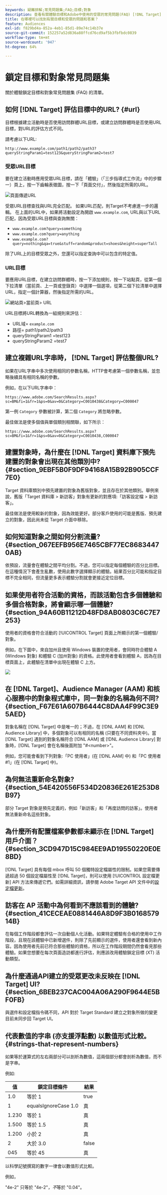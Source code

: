 ```yaml
---
keywords: 疑難排解;常見問題集;FAQ;目標;對象
description: 查看有關體驗目標和Adobe中使用的受眾的常見問題(FAQ) [!DNL Target] 活動。
title: 在哪裡可以找到有關目標和受眾的問題和答案？
feature: Audiences
exl-id: f829bd4a-852a-4eb1-85d1-89e74c14b37e
source-git-commit: 152257a52d836a88ffcd76cd9af5b3fbfbdc0839
workflow-type: tm+mt
source-wordcount: '947'
ht-degree: 64%

---
```


# 鎖定目標和對象常見問題集

關於體驗鎖定目標和對象常見問題集 (FAQ) 的清單。

## 如何 [!DNL Target] 評估目標中的URL? {#url}

目標根據建立活動時是否使用訪問群體URL目標，或建立訪問群體時是否使用URL目標，對URL的評估方式不同。

請考慮以下URL:

`http://www.example.com/path1/path2/path3?queryStringParam1=test123&queryStringParam2=test7`

### 受眾URL目標

要在建立活動時應用受眾URL目標，請在「體驗」（「三步指導式工作流」中的步驟一）頁上，按一下齒輪表徵圖，按一下「頁面交付」，然後指定所需的URL。

![頁面傳遞URL](/help/main/c-target/c-troubleshooting-targets-and-audiences/assets/activity-url.png)

受眾URL目標查找與URL完全匹配。 如果URL匹配，則Target不考慮進一步的邏輯。 在上面的URL中，如果將活動設定為開啟 `www.example.com`, URL與以下URL匹配，因為受眾URL目標與查詢無關：

* `www.example.com?query=something`
* `www.example.com?query=anything`
* `www.example.com?query=nothing&qa=true&stuff=random&product=shoes&height=superTall`

除了URL上的目標受眾之外，您還可以指定查詢中可以包含的特定值。

### URL目標

要應用URL目標，在建立訪問群體時，按一下添加規則，按一下站點頁，從第一個下拉清單（當前頁、上一頁或登錄頁）中選擇一個選項，從第二個下拉清單中選擇URL，指定一個計算器，然後指定所需的URL。

![網站頁>當前頁> URL](/help/main/c-target/c-troubleshooting-targets-and-audiences/assets/site-url.png)

URL目標將URL轉換為一組規則來評估：

* URL域= `example.com`
* 路徑= path1/path2/path3
* queryStringParam1 =test123
* queryStringParam2 =test7

## 建立複雜URL字串時， [!DNL Target] 評估整個URL?

如果在URL字串中多次使用相同的參數名稱，HTTP會考慮第一個參數名稱，並忽略後續具有相同名稱的參數。

例如，在以下URL字串中：

`https://www.adobe.com/SearchResults.aspx?sc=BM&fi=1&fr=1&ps=0&av=0&Category=C0010438&Category=C000047`

第一例 `Category` 參數被計算，第二個 `Category` 將忽略參數。

最佳做法是使多個值與單個類別相關聯，如下所示：

`https://www.adobe.com/SearchResults.aspx?sc=BM&fi=1&fr=1&ps=0&av=0&Category=C0010438,C000047`

## 建置對象時，為什麼在 [!DNL Target] 資料庫下預先建置的對象會出現在其他類別中? {#section_9EBF5B0F9DF94168A15B92B905CCF7E0}

Target 資料庫類別中預先建置的對象為舊版對象，並且存在於其他類別。舉例來說，舊版「Target 資料庫 > 新訪客」對象有更新的對應項:「訪客設定檔 > 新訪客」。

最佳做法是使用較新的對象，因為效能更好。部分客戶使用的可能是舊版、預先建立的對象，因此尚未從 Target 介面中移除。

## 如何知道對象之間如何分割流量? {#section_067EEFB956E7465CBF77EC86834470AB}

依預設，流量會在體驗之間平均分割。不過，您可以指定每個體驗的百分比目標。在這種情況下會產生亂數，使用此數字選擇顯示的體驗。結果百分比可能和指定目標不完全相同，但流量更多表示體驗分割就會更接近定位目標。

## 如果使用者符合活動的資格，而該活動包含多個體驗和多個合格對象，將會顯示哪一個體驗? {#section_94A60B11212D48FD8AB0803C6C7E7253}

使用者的資格會符合活動的 [!UICONTROL Target] 頁面上所顯示的第一個體驗/對象。

例如，在下圖中，來自加州且使用 Windows 裝置的使用者，會同時符合體驗 A (Windows 對象) 和體驗 C (加州對象) 的資格。此使用者會看到體驗 A，因為在目標頁面上，此體驗在清單中出現在體驗 C 上方。

![](assets/audiences_order.png)

## 在 [!DNL Target]、Audience Manager (AAM) 和核心服務中的對象程式庫中，同一對象的名稱為何不同? {#section_F67E61A607B6444C8DAA4F99C3E95AED}

對象名稱在 [!DNL Target] 中是唯一的；不過，在 [!DNL AAM] 和 [!DNL Audience Library] 中，多個對象可以有相同的名稱 (只要在不同資料夾中)。當 [!DNL Target] 遇到的對象名稱符合 [!DNL AAM] 或 [!DNL Audience Library] 對象時，[!DNL Target] 會在名稱後面附加 &quot;#&lt;number>&quot;。

例如，您可能會看到下列對象:「PC 使用者」(在 [!DNL AAM] 中) 和「PC 使用者 #1」(在 [!DNL Target] 中)。

## 為何無法重新命名對象? {#section_54E420556F534D20836E261E253D8B97}

部分 Target 對象是預先定義的，例如「新訪客」和「再度訪問的訪客」。使用者無法重新命名這些對象。

## 為什麼所有配置檔案參數都未顯示在 [!DNL Target] 用戶介面？ {#section_3CD947D15C984EE9AD19550220E0E8BD}

[!DNL Target] 具有每個 mbox 呼叫 50 個獨特設定檔屬性的限制。如果您需要傳遞超過 50 個設定檔屬性至 [!DNL Target]，則可以使用 [!UICONTROL 設定檔更新] API 方法來傳遞它們。如需詳細資訊，請參閱 Adobe Target API 文件中的[設定檔更新](https://developers.adobetarget.com/api/#authentication-tokens)。

## 訪客在 AP 活動中為何看到不應該看到的體驗? {#section_41CECEAE0881446A8D9F3B016857914B}

在每個工作階段都會評估一次自動個人化活動。如果特定體驗有合格的使用中工作階段，且現在該體驗中已新增選件，則除了先前顯示的選件，使用者還會看到新內容。因為使用者先前已符合那些體驗的資格，所以在工作階段期間仍然會看見那些體驗。如果您想要在每次頁面造訪都進行評估，則應該改用體驗鎖定目標 (XT) 活動類型。

## 為什麼通過API建立的受眾更改未反映在 [!DNL Target] UI? {#section_6BEB237CAC004A06A290F9644E5BF0FB}

與選件和設定檔指令碼不同，API 對於 Target Standard 建立之對象所做的變更目前未同步回 Target UI。

## 代表數值的字串 (亦支援浮點數) 以數值形式比較。{#strings-that-represent-numbers}

如果等於運算式的左右兩部分可以剖析為數值，這兩個部分都會剖析為數值，而不是字串。

例如:

| 值 | 鎖定目標條件 | 結果 |
| --- | --- | --- |
| 1.0 | 等於 1 | true |
| 1 | equalsIgnoreCase 1.0 | 真 |
| 1.230 | 等於 1 | 真 |
| 1.500 | 等於 1.5 | 真 |
| 1.200 | 小於 2 | 真 |
| 2 | 大於 3.0 | false |
| 045 | 等於 45 | 真 |

以科學記號撰寫的數字一律會以數值形式比較。

例如，

&quot;4e-2&quot; 只等於 &quot;4e-2&quot;，*不*&#x200B;等於 &quot;0.04&quot;。
